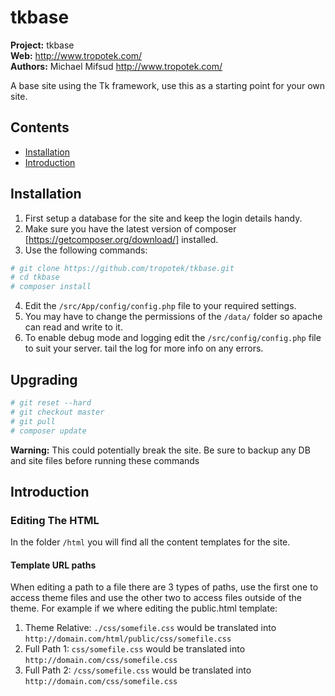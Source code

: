 # tkbase  

__Project:__ tkbase    
__Web:__ <http://www.tropotek.com/>  
__Authors:__ Michael Mifsud <http://www.tropotek.com/>  

A base site using the Tk framework, use this as a starting point for your own site.

## Contents

- [Installation](#installation)
- [Introduction](#introduction)

## Installation

  1. First setup a database for the site and keep the login details handy.
  2. Make sure you have the latest version of composer [https://getcomposer.org/download/] installed.
  3. Use the following commands:  
~~~bash
# git clone https://github.com/tropotek/tkbase.git
# cd tkbase
# composer install
~~~
  4. Edit the `/src/App/config/config.php` file to your required settings.
  5. You may have to change the permissions of the `/data/` folder so apache can read and write to it.
  6. To enable debug mode and logging edit the `/src/config/config.php` file to suit your server.
     tail the log for more info on any errors.


## Upgrading

~~~bash
# git reset --hard
# git checkout master
# git pull
# composer update
~~~

__Warning:__ This could potentially break the site. Be sure to backup any DB and 
site files before running these commands


## Introduction

### Editing The HTML

In the folder `/html` you will find all the content templates for the site.


#### Template URL paths
When editing a path to a file there are 3 types of paths, use the first one to access theme files and use the
other two to access files outside of the theme. 
For example if we where editing the public.html template:

  1. Theme Relative: `./css/somefile.css` would be translated into `http://domain.com/html/public/css/somefile.css`
  2. Full Path 1: `css/somefile.css` would be translated into `http://domain.com/css/somefile.css`
  3. Full Path 2: `/css/somefile.css` would be translated into `http://domain.com/css/somefile.css`




